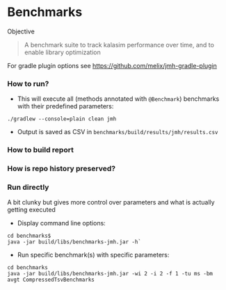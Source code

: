 # Benchmarks

Objective
> A benchmark suite to track kalasim performance over time, and to enable library optimization

For gradle plugin options see https://github.com/melix/jmh-gradle-plugin


### How to run?

* This will execute all (methods annotated with `@Benchmark`) benchmarks with their predefined parameters:

`./gradlew --console=plain clean jmh`

* Output is saved as CSV in `benchmarks/build/results/jmh/results.csv`

### How to build report


### How is repo history preserved?

### Run directly

A bit clunky but gives more control over parameters and what is actually getting executed 

* Display command line options:
```
cd benchmarks$
java -jar build/libs/benchmarks-jmh.jar -h`
```

* Run specific benchmark(s) with specific parameters: 
```
cd benchmarks
java -jar build/libs/benchmarks-jmh.jar -wi 2 -i 2 -f 1 -tu ms -bm avgt CompressedTsvBenchmarks
```